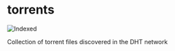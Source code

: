 torrents 
========
![Indexed](https://img.shields.io/badge/indexed-266443-blue)

Collection of torrent files discovered in the DHT network
